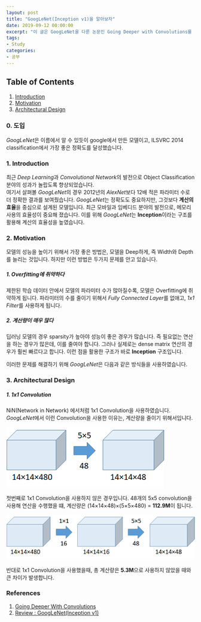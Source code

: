 ```yaml
---
layout: post
title: "GoogLeNet(Inception v1)을 알아보자"
date: 2019-09-12 00:00:00
excerpt: "이 글은 GoogLeNet을 다룬 논문인 Going Deeper with Convolutions를 읽고 정리한 글입니다."  
tags:
- Study
categories:
- 공부
---
```


## Table of Contents 
1. [Introduction](#intro)
2. [Motivation](#motiv) 
3. [Architectural Design](#des)

### 0. 도입
*GoogLeNet*은 이름에서 알 수 있듯이 google에서 만든 모델이고, ILSVRC 2014 classification에서 가장 좋은 정확도를 달성했습니다.

### 1. Introduction<a name="intro"></a>
최근 *Deep Learning*과 *Convolutional Network*의 발전으로 Object Classification 분야의 성과가 놀랍도록 향상되었습니다.  
여기서 살펴볼 *GoogLeNet*의 경우 2012년의 *AlexNet*보다 12배 적은 파라미터 수로 더 정확한 결과를 보여줬습니다. *GoogLeNet*는 정확도도 중요하지만, 그것보다 **계산의 효율**을 중심으로 설계된 모델입니다. 최근 모바일과 임베디드 분야의 발전으로, 메모리 사용의 효율성이 중요해 졌습니다. 이를 위해 *GoogLeNet*는 **Inception**이라는 구조를 활용해 계산의 효율성을 높였습니다.

### 2. Motivation<a name="motiv"></a>
모델의 성능을 높이기 위해서 가장 좋은 방법은, 모델을 Deep하게, 즉 Width와 Depth를 늘리는 것입니다. 하지만 이런 방법은 두가지 문제를 안고 있습니다.  
##### 1. Overfitting에 취약하다
제한된 학습 데이터 안에서 모델의 파라미터 수가 많아질수록, 모델은 Overfitting에 취약하게 됩니다. 파라미터의 수를 줄이기 위해서 *Fully Connected Layer*를 없애고, *1x1 Filter*를 사용하게 됩니다.
##### 2. 계산량이 매우 많다
딥러닝 모델의 경우 sparsity가 높아야 성능이 좋은 경우가 많습니다. 즉 필요없는 연산을 하는 경우가 많은데, 이를 줄여야 합니다. 그러나 실제로는 dense matrix 연산의 경우가 훨씬 빠르다고 합니다. 이런 점을 활용한 구조가 바로 **Inception** 구조입니다.  
  
이러한 문제를 해결하기 위해 *GoogLeNet*은 다음과 같은 방식들을 사용하였습니다.

### 3. Architectural Design<a name="des"></a>
  
##### 1. 1x1 Convolution
NiN(Network in Network) 에서처럼 1x1 Convolution을 사용하였습니다. *GoogLeNet*에서 이런 Convolution을 사용한 이유는, 계산량을 줄이기 위해서입니다.  

![Without 1x1](https://github.com/dghg/dghg.github.io/raw/master/_posts/img/1-google.PNG)  
  
  
첫번째로 1x1 Convolution을 사용하지 않은 경우입니다. 48개의 5x5 convolution을 사용해 연산을 수행했을 떄, 계산량은 (14×14×48)×(5×5×480) = **112.9M**이 됩니다.  

![With 1x1](https://github.com/dghg/dghg.github.io/raw/master/_posts/img/2-google.PNG)  
  
반대로 1x1 Convolution을 사용했을때, 총 계산량은 **5.3M**으로 사용하지 않았을 때와 큰 차이가 발생합니다.



### References
1. [Going Deeper With Convolutions](https://www.cv-foundation.org/openaccess/content_cvpr_2015/papers/Szegedy_Going_Deeper_With_2015_CVPR_paper.pdf)  
2. [Review : GoogLeNet(Inception v1)](https://medium.com/coinmonks/paper-review-of-googlenet-inception-v1-winner-of-ilsvlc-2014-image-classification-c2b3565a64e7)